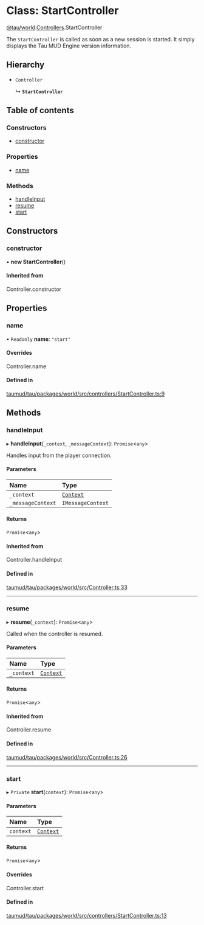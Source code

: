 # Class: StartController

[@tau/world](../modules/tau_world.md).[Controllers](../modules/tau_world.Controllers.md).StartController

The `StartController` is called as soon as a new session is started. It simply displays the
Tau MUD Engine version information.

## Hierarchy

- `Controller`

  ↳ **`StartController`**

## Table of contents

### Constructors

- [constructor](tau_world.Controllers.StartController.md#constructor)

### Properties

- [name](tau_world.Controllers.StartController.md#name)

### Methods

- [handleInput](tau_world.Controllers.StartController.md#handleinput)
- [resume](tau_world.Controllers.StartController.md#resume)
- [start](tau_world.Controllers.StartController.md#start)

## Constructors

### constructor

• **new StartController**()

#### Inherited from

Controller.constructor

## Properties

### name

• `Readonly` **name**: ``"start"``

#### Overrides

Controller.name

#### Defined in

[taumud/tau/packages/world/src/controllers/StartController.ts:9](https://github.com/tau-mud/tau/blob/9ec4b58/packages/world/src/controllers/StartController.ts#L9)

## Methods

### handleInput

▸ **handleInput**(`_context`, `_messageContext`): `Promise`<`any`\>

Handles input from the player connection.

#### Parameters

| Name | Type |
| :------ | :------ |
| `_context` | [`Context`](tau_world.Services.Sessions.Context.md) |
| `_messageContext` | `IMessageContext` |

#### Returns

`Promise`<`any`\>

#### Inherited from

Controller.handleInput

#### Defined in

[taumud/tau/packages/world/src/Controller.ts:33](https://github.com/tau-mud/tau/blob/9ec4b58/packages/world/src/Controller.ts#L33)

___

### resume

▸ **resume**(`_context`): `Promise`<`any`\>

Called when the controller is resumed.

#### Parameters

| Name | Type |
| :------ | :------ |
| `_context` | [`Context`](tau_world.Services.Sessions.Context.md) |

#### Returns

`Promise`<`any`\>

#### Inherited from

Controller.resume

#### Defined in

[taumud/tau/packages/world/src/Controller.ts:26](https://github.com/tau-mud/tau/blob/9ec4b58/packages/world/src/Controller.ts#L26)

___

### start

▸ `Private` **start**(`context`): `Promise`<`any`\>

#### Parameters

| Name | Type |
| :------ | :------ |
| `context` | [`Context`](tau_world.Services.Sessions.Context.md) |

#### Returns

`Promise`<`any`\>

#### Overrides

Controller.start

#### Defined in

[taumud/tau/packages/world/src/controllers/StartController.ts:13](https://github.com/tau-mud/tau/blob/9ec4b58/packages/world/src/controllers/StartController.ts#L13)
